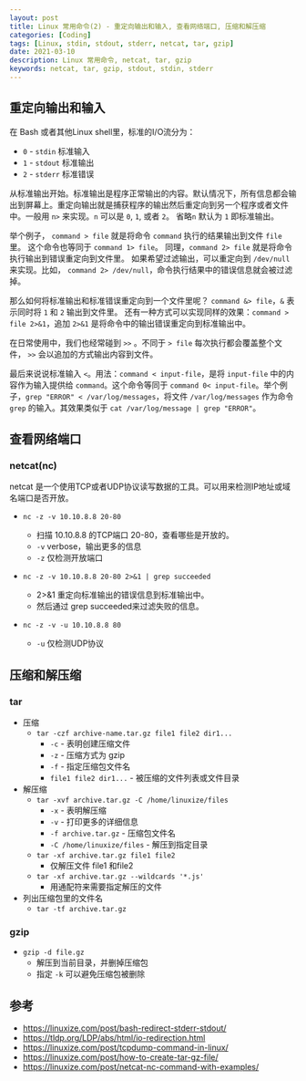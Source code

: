 ```yaml
---
layout: post
title: Linux 常用命令(2) - 重定向输出和输入, 查看网络端口, 压缩和解压缩
categories: [Coding]
tags: [Linux, stdin, stdout, stderr, netcat, tar, gzip]
date: 2021-03-10
description: Linux 常用命令, netcat, tar, gzip
keywords: netcat, tar, gzip, stdout, stdin, stderr
---
```


## 重定向输出和输入

在 Bash 或者其他Linux shell里，标准的I/O流分为：

* `0` - `stdin` 标准输入
* `1` - `stdout` 标准输出
* `2` - `stderr` 标准错误

从标准输出开始。标准输出是程序正常输出的内容。默认情况下，所有信息都会输出到屏幕上。重定向输出就是捕获程序的输出然后重定向到另一个程序或者文件中。一般用 `n>` 来实现。`n` 可以是 `0`, `1`, 或者 `2`。 省略`n` 默认为 `1` 即标准输出。

举个例子， `command > file` 就是将命令 `command` 执行的结果输出到文件 `file` 里。 这个命令也等同于 `command 1> file`。 同理，`command 2> file` 就是将命令执行输出到错误重定向到文件里。 如果希望过滤输出，可以重定向到 `/dev/null` 来实现。比如， `command 2> /dev/null`，命令执行结果中的错误信息就会被过滤掉。

那么如何将标准输出和标准错误重定向到一个文件里呢？ `command &> file`，`&` 表示同时将 `1` 和 `2` 输出到文件里。 还有一种方式可以实现同样的效果：`command > file 2>&1`，追加 `2>&1` 是将命令中的输出错误重定向到标准输出中。

在日常使用中，我们也经常碰到 `>>` 。不同于 `> file` 每次执行都会覆盖整个文件， `>>` 会以追加的方式输出内容到文件。

最后来说说标准输入 `<`。用法：`command < input-file`，是将 `input-file` 中的内容作为输入提供给 `command`。这个命令等同于 `command 0< input-file`。举个例子，`grep "ERROR" < /var/log/messages`，将文件 `/var/log/messages` 作为命令 `grep` 的输入。其效果类似于 `cat /var/log/message | grep "ERROR"`。

## 查看网络端口

### netcat(nc)

netcat 是一个使用TCP或者UDP协议读写数据的工具。可以用来检测IP地址或域名端口是否开放。

* `nc -z -v 10.10.8.8 20-80`
  * 扫描 10.10.8.8 的TCP端口 20-80，查看哪些是开放的。
  * `-v` verbose，输出更多的信息
  * `-z` 仅检测开放端口
* `nc -z -v 10.10.8.8 20-80 2>&1 | grep succeeded`
  * 2>&1 重定向标准输出的错误信息到标准输出中。
  * 然后通过 grep succeeded来过滤失败的信息。

* `nc -z -v -u 10.10.8.8 80`
  * `-u` 仅检测UDP协议

## 压缩和解压缩

### tar

* 压缩
  * `tar -czf archive-name.tar.gz file1 file2 dir1...`
    * `-c` - 表明创建压缩文件
    * `-z` - 压缩方式为 gzip
    * `-f` - 指定压缩包文件名
    * `file1 file2 dir1...` - 被压缩的文件列表或文件目录
* 解压缩
  * `tar -xvf archive.tar.gz -C /home/linuxize/files`
    * `-x` - 表明解压缩
    * `-v` - 打印更多的详细信息
    * `-f archive.tar.gz` - 压缩包文件名
    * `-C /home/linuxize/files` - 解压到指定目录
  * `tar -xf archive.tar.gz file1 file2`
    * 仅解压文件 file1 和file2
  * `tar -xf archive.tar.gz --wildcards '*.js'`
    * 用通配符来需要指定解压的文件
* 列出压缩包里的文件名
  * `tar -tf archive.tar.gz`

### gzip

* `gzip -d file.gz`
  * 解压到当前目录，并删掉压缩包
  * 指定 `-k` 可以避免压缩包被删除

## 参考

* <https://linuxize.com/post/bash-redirect-stderr-stdout/>
* <https://tldp.org/LDP/abs/html/io-redirection.html>
* <https://linuxize.com/post/tcpdump-command-in-linux/>
* <https://linuxize.com/post/how-to-create-tar-gz-file/>
* <https://linuxize.com/post/netcat-nc-command-with-examples/>
